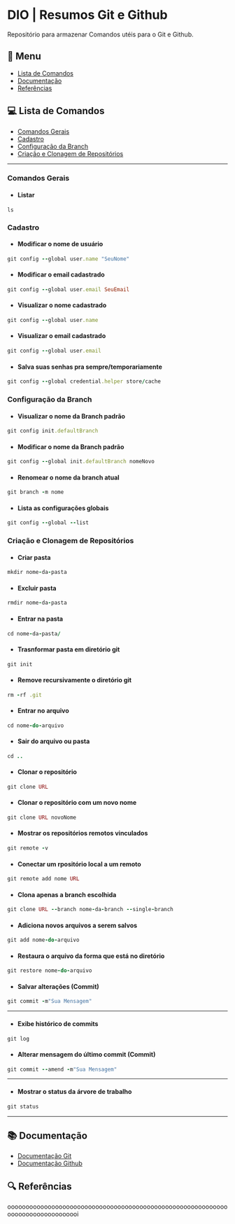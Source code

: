 # DIO | Resumos Git e Github

Repositório para armazenar Comandos utéis para o Git e Github.

## 🧾 Menu
- [Lista de Comandos](#💻-lista-de-comandos)
- [Documentação](#📚-documentação)
- [Referências](#🔍-referências)

## 💻 Lista de Comandos

- [Comandos Gerais](#comandos-gerais)
- [Cadastro](#cadastro )
- [Configuração da Branch](#configuração-da-branch)
- [Criação e Clonagem de Repositórios](#criação-e-clonagem-de-repositórios)

---

### Comandos Gerais
- #### Listar
```
ls
```

### Cadastro 
- #### Modificar o nome de usuário
```ruby
git config --global user.name "SeuNome" 
```
- #### Modificar o email cadastrado
```ruby
git config --global user.email SeuEmail
```
- #### Visualizar o nome cadastrado
```ruby
git config --global user.name
```
- #### Visualizar o email cadastrado
```ruby
git config --global user.email
```
- #### Salva suas senhas pra sempre/temporariamente
```ruby
git config --global credential.helper store/cache
```
 
### Configuração da Branch
- #### Visualizar o nome da Branch padrão
```ruby
git config init.defaultBranch
```
- #### Modificar o nome da Branch padrão
```ruby
git config --global init.defaultBranch nomeNovo
```
- #### Renomear o nome da branch atual
```ruby
git branch -m nome
```
- #### Lista as configurações globais
```ruby
git config --global --list
```

### Criação e Clonagem de Repositórios
- #### Criar pasta
```ruby
mkdir nome-da-pasta
```
- #### Excluir pasta
```ruby
rmdir nome-da-pasta
```
- #### Entrar na pasta
```ruby
cd nome-da-pasta/
```
- #### Trasnformar pasta em diretório git
```ruby
git init
```
- #### Remove recursivamente o diretório git
```ruby
rm -rf .git
```
- #### Entrar no arquivo
```ruby
cd nome-do-arquivo
```
- #### Sair do arquivo ou pasta
```ruby
cd ..
```
- #### Clonar o repositório
```ruby
git clone URL
```
- #### Clonar o repositório com um novo nome
```ruby
git clone URL novoNome
```
- #### Mostrar os repositórios remotos vinculados
```ruby
git remote -v
```
- #### Conectar um rpositório local a um remoto
```ruby
git remote add nome URL
```
- #### Clona apenas a branch escolhida
```ruby
git clone URL --branch nome-da-branch --single-branch
```
- #### Adiciona novos arquivos a serem salvos
```ruby
git add nome-do-arquivo
```
- #### Restaura o arquivo da forma que está no diretório
```ruby
git restore nome-do-arquivo
```
- #### Salvar alterações (Commit)
```ruby
git commit -m"Sua Mensagem"
```
---
- #### Exibe histórico de commits
```ruby
git log
```
- #### Alterar mensagem do último commit (Commit)
```ruby
git commit --amend -m"Sua Mensagem"
```
---
- #### Mostrar o status da árvore de trabalho
```ruby
git status
```
---

## 📚 Documentação
- [Documentação Git](https://git-scm.com/doc)
- [Documentação Github](https://docs.github.com/pt)

## 🔍 Referências
oooooooooooooooooooooooooooooooooooooooooooooooooooooooooooooooooooooooooooooooi